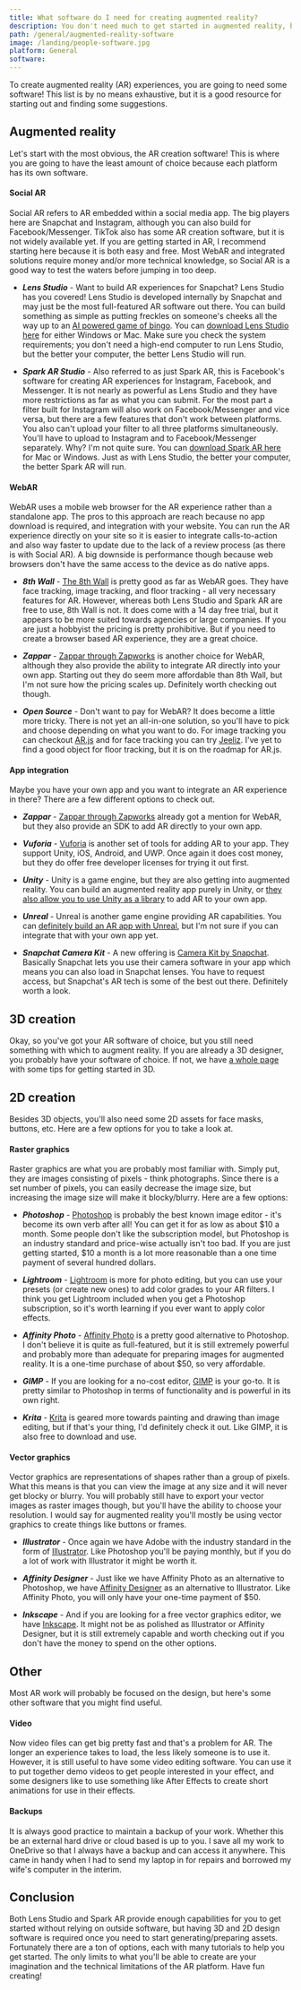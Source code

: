 ```yaml
---
title: What software do I need for creating augmented reality?
description: You don't need much to get started in augmented reality, but there are some things you won't be able to do without the help of external software. Here are my recommendations.
path: /general/augmented-reality-software
image: /landing/people-software.jpg
platform: General
software:
---
```


To create augmented reality (AR) experiences, you are going to need some software! This list is by no means exhaustive, but it is a good resource for starting out and finding some suggestions.

## Augmented reality

Let's start with the most obvious, the AR creation software! This is where you are going to have the least amount of choice because each platform has its own software.

#### Social AR

Social AR refers to AR embedded within a social media app. The big players here are Snapchat and Instagram, although you can also build for Facebook/Messenger. TikTok also has some AR creation software, but it is not widely available yet. If you are getting started in AR, I recommend starting here because it is both easy and free. Most WebAR and integrated solutions require money and/or more technical knowledge, so Social AR is a good way to test the waters before jumping in too deep.

- **_Lens Studio_** - Want to build AR experiences for Snapchat? Lens Studio has you covered! Lens Studio is developed internally by Snapchat and may just be the most full-featured AR software out there. You can build something as simple as putting freckles on someone's cheeks all the way up to an [AI powered game of bingo](https://www.snapchat.com/unlock/?type=SNAPCODE&uuid=5e432fc7161d483aa833294bcb6dfa25&metadata=01). You can [download Lens Studio here](https://lensstudio.snapchat.com/download/) for either Windows or Mac. Make sure you check the system requirements; you don't need a high-end computer to run Lens Studio, but the better your computer, the better Lens Studio will run.

- **_Spark AR Studio_** - Also referred to as just Spark AR, this is Facebook's software for creating AR experiences for Instagram, Facebook, and Messenger. It is not nearly as powerful as Lens Studio and they have more restrictions as far as what you can submit. For the most part a filter built for Instagram will also work on Facebook/Messenger and vice versa, but there are a few features that don't work between platforms. You also can't upload your filter to all three platforms simultaneously. You'll have to upload to Instagram and to Facebook/Messenger separately. Why? I'm not quite sure. You can [download Spark AR here](https://sparkar.facebook.com/ar-studio/download/) for Mac or Windows. Just as with Lens Studio, the better your computer, the better Spark AR will run.

#### WebAR

WebAR uses a mobile web browser for the AR experience rather than a standalone app. The pros to this approach are reach because no app download is required, and integration with your website. You can run the AR experience directly on your site so it is easier to integrate calls-to-action and also way faster to update due to the lack of a review process (as there is with Social AR). A big downside is performance though because web browsers don't have the same access to the device as do native apps.

- **_8th Wall_** - [The 8th Wall](https://www.8thwall.com/) is pretty good as far as WebAR goes. They have face tracking, image tracking, and floor tracking - all very necessary features for AR. However, whereas both Lens Studio and Spark AR are free to use, 8th Wall is not. It does come with a 14 day free trial, but it appears to be more suited towards agencies or large companies. If you are just a hobbyist the pricing is pretty prohibitive. But if you need to create a browser based AR experience, they are a great choice.

- **_Zappar_** - [Zappar through Zapworks](https://zap.works/webar/) is another choice for WebAR, although they also provide the ability to integrate AR directly into your own app. Starting out they do seem more affordable than 8th Wall, but I'm not sure how the pricing scales up. Definitely worth checking out though.

- **_Open Source_** - Don't want to pay for WebAR? It does become a little more tricky. There is not yet an all-in-one solution, so you'll have to pick and choose depending on what you want to do. For image tracking you can checkout [AR.js](https://ar-js-org.github.io/AR.js-Docs/) and for face tracking you can try [Jeeliz](https://jeeliz.com/). I've yet to find a good object for floor tracking, but it is on the roadmap for AR.js.

#### App integration

Maybe you have your own app and you want to integrate an AR experience in there? There are a few different options to check out.

- **_Zappar_** - [Zappar through Zapworks](https://zap.works/) already got a mention for WebAR, but they also provide an SDK to add AR directly to your own app.

- **_Vuforia_** - [Vuforia](https://developer.vuforia.com/) is another set of tools for adding AR to your app. They support Unity, iOS, Android, and UWP. Once again it does cost money, but they do offer free developer licenses for trying it out first.

- **_Unity_** - Unity is a game engine, but they are also getting into augmented reality. You can build an augmented reality app purely in Unity, or [they also allow you to use Unity as a library](https://blogs.unity3d.com/2020/09/16/add-unity-powered-features-to-your-app-using-unity-as-a-library/) to add AR to your own app.

- **_Unreal_** - Unreal is another game engine providing AR capabilities. You can [definitely build an AR app with Unreal](https://docs.unrealengine.com/en-US/Platforms/AR/HandheldAR/AROverview/index.html), but I'm not sure if you can integrate that with your own app yet.

- **_Snapchat Camera Kit_** - A new offering is [Camera Kit by Snapchat](https://kit.snapchat.com/camera-kit). Basically Snapchat lets you use their camera software in your app which means you can also load in Snapchat lenses. You have to request access, but Snapchat's AR tech is some of the best out there. Definitely worth a look.

## 3D creation

Okay, so you've got your AR software of choice, but you still need something with which to augment reality. If you are already a 3D designer, you probably have your software of choice. If not, we have [a whole page](/general/getting-started-3d) with some tips for getting started in 3D.

## 2D creation

Besides 3D objects, you'll also need some 2D assets for face masks, buttons, etc. Here are a few options for you to take a look at.

#### Raster graphics

Raster graphics are what you are probably most familiar with. Simply put, they are images consisting of pixels - think photographs. Since there is a set number of pixels, you can easily decrease the image size, but increasing the image size will make it blocky/blurry. Here are a few options:

- **_Photoshop_** - [Photoshop](https://www.adobe.com/products/photoshop.html) is probably the best known image editor - it's become its own verb after all! You can get it for as low as about $10 a month. Some people don't like the subscription model, but Photoshop is an industry standard and price-wise actually isn't too bad. If you are just getting started, $10 a month is a lot more reasonable than a one time payment of several hundred dollars.

- **_Lightroom_** - [Lightroom](https://www.adobe.com/products/photoshop-lightroom.html) is more for photo editing, but you can use your presets (or create new ones) to add color grades to your AR filters. I think you get Lightroom included when you get a Photoshop subscription, so it's worth learning if you ever want to apply color effects.

- **_Affinity Photo_** - [Affinity Photo](https://affinity.serif.com/en-us/photo/) is a pretty good alternative to Photoshop. I don't believe it is quite as full-featured, but it is still extremely powerful and probably more than adequate for preparing images for augmented reality. It is a one-time purchase of about \$50, so very affordable.

- **_GIMP_** - If you are looking for a no-cost editor, [GIMP](https://www.gimp.org/) is your go-to. It is pretty similar to Photoshop in terms of functionality and is powerful in its own right.

- **_Krita_** - [Krita](https://krita.org/en/) is geared more towards painting and drawing than image editing, but if that's your thing, I'd definitely check it out. Like GIMP, it is also free to download and use.

#### Vector graphics

Vector graphics are representations of shapes rather than a group of pixels. What this means is that you can view the image at any size and it will never get blocky or blurry. You will probably still have to export your vector images as raster images though, but you'll have the ability to choose your resolution. I would say for augmented reality you'll mostly be using vector graphics to create things like buttons or frames.

- **_Illustrator_** - Once again we have Adobe with the industry standard in the form of [Illustrator](https://www.adobe.com/products/illustrator.html). Like Photoshop you'll be paying monthly, but if you do a lot of work with Illustrator it might be worth it.

- **_Affinity Designer_** - Just like we have Affinity Photo as an alternative to Photoshop, we have [Affinity Designer](https://affinity.serif.com/en-us/designer/) as an alternative to Illustrator. Like Affinity Photo, you will only have your one-time payment of \$50.

- **_Inkscape_** - And if you are looking for a free vector graphics editor, we have [Inkscape](https://inkscape.org/). It might not be as polished as Illustrator or Affinity Designer, but it is still extremely capable and worth checking out if you don't have the money to spend on the other options.

## Other

Most AR work will probably be focused on the design, but here's some other software that you might find useful.

#### Video

Now video files can get big pretty fast and that's a problem for AR. The longer an experience takes to load, the less likely someone is to use it. However, it is still useful to have some video editing software. You can use it to put together demo videos to get people interested in your effect, and some designers like to use something like After Effects to create short animations for use in their effects.

#### Backups

It is always good practice to maintain a backup of your work. Whether this be an external hard drive or cloud based is up to you. I save all my work to OneDrive so that I always have a backup and can access it anywhere. This came in handy when I had to send my laptop in for repairs and borrowed my wife's computer in the interim.

## Conclusion

Both Lens Studio and Spark AR provide enough capabilities for you to get started without relying on outside software, but having 3D and 2D design software is required once you need to start generating/preparing assets. Fortunately there are a ton of options, each with many tutorials to help you get started. The only limits to what you'll be able to create are your imagination and the technical limitations of the AR platform. Have fun creating!
